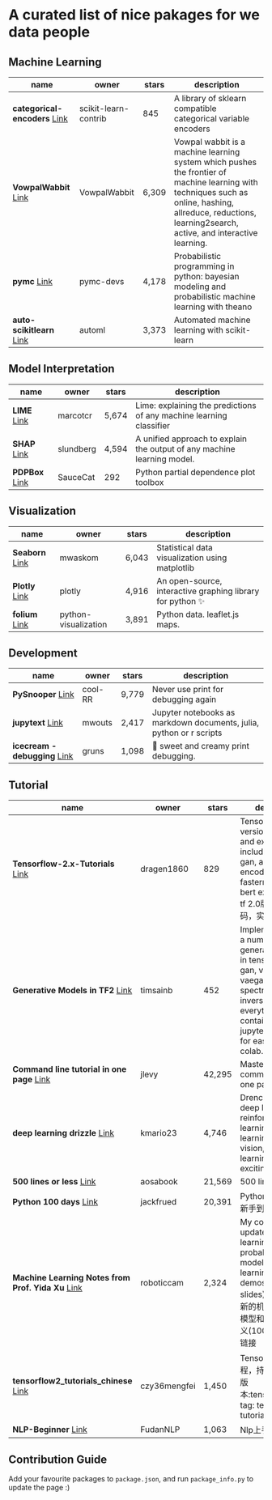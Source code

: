 # A curated list of nice pakages for we data people



## Machine Learning  
name|owner|stars|description
---|---|---|---
**categorical-encoders** [Link](https://github.com/scikit-learn-contrib/categorical-encoding)|scikit-learn-contrib|845|A library of sklearn compatible categorical variable encoders
**VowpalWabbit** [Link](https://github.com/VowpalWabbit/vowpal_wabbit)|VowpalWabbit|6,309|Vowpal wabbit is a machine learning system which pushes the frontier of machine learning with techniques such as online, hashing, allreduce, reductions, learning2search, active, and interactive learning.
**pymc** [Link](https://github.com/pymc-devs/pymc3)|pymc-devs|4,178|Probabilistic programming in python: bayesian modeling and probabilistic machine learning with theano
**auto-scikitlearn** [Link](https://github.com/automl/auto-sklearn)|automl|3,373|Automated machine learning with scikit-learn
 


## Model Interpretation  
name|owner|stars|description
---|---|---|---
**LIME** [Link](https://github.com/marcotcr/lime)|marcotcr|5,674|Lime: explaining the predictions of any machine learning classifier
**SHAP** [Link](https://github.com/slundberg/shap)|slundberg|4,594|A unified approach to explain the output of any machine learning model.
**PDPBox** [Link](https://github.com/SauceCat/PDPbox)|SauceCat|292|Python partial dependence plot toolbox
 


## Visualization  
name|owner|stars|description
---|---|---|---
**Seaborn** [Link](https://github.com/mwaskom/seaborn)|mwaskom|6,043|Statistical data visualization using matplotlib
**Plotly** [Link](https://github.com/plotly/plotly.py)|plotly|4,916|An open-source, interactive graphing library for python ✨
**folium** [Link](https://github.com/python-visualization/folium)|python-visualization|3,891|Python data. leaflet.js maps.
 


## Development  
name|owner|stars|description
---|---|---|---
**PySnooper** [Link](https://github.com/cool-RR/PySnooper)|cool-RR|9,779|Never use print for debugging again
**jupytext** [Link](https://github.com/mwouts/jupytext)|mwouts|2,417|Jupyter notebooks as markdown documents, julia, python or r scripts
**icecream - debugging** [Link](https://github.com/gruns/icecream)|gruns|1,098|🍦 sweet and creamy print debugging.
 


## Tutorial  
name|owner|stars|description
---|---|---|---
**Tensorflow-2.x-Tutorials** [Link](https://github.com/dragen1860/TensorFlow-2.x-Tutorials)|dragen1860|829|Tensorflow 2.x version's tutorials and examples, including cnn, rnn, gan, auto-encoders, fasterrcnn, gpt, bert examples, etc. tf 2.0版入门实例代码，实战教程。
**Generative Models in TF2** [Link](https://github.com/timsainb/tensorflow2-generative-models)|timsainb|452|Implementations of a number of generative models in tensorflow 2. gan, vae, seq2seq, vaegan, gaia, spectrogram inversion. everything is self contained in a jupyter notebook for easy export to colab.
**Command line tutorial in one page** [Link](https://github.com/jlevy/the-art-of-command-line)|jlevy|42,295|Master the command line, in one page
**deep learning drizzle** [Link](https://github.com/kmario23/deep-learning-drizzle)|kmario23|4,746|Drench yourself in deep learning, reinforcement learning, machine learning, computer vision, and nlp by learning from these exciting lectures!!
**500 lines or less** [Link](https://github.com/aosabook/500lines)|aosabook|21,569|500 lines or less
**Python 100 days** [Link](https://github.com/jackfrued/Python-100-Days)|jackfrued|20,391|Python - 100天从新手到大师
**Machine Learning Notes from Prof. Yida Xu** [Link](https://github.com/roboticcam/machine-learning-notes)|roboticcam|2,324|My continuously updated machine learning, probabilistic models and deep learning notes and demos (1000+ slides) 我不间断更新的机器学习，概率模型和深度学习的讲义(1000+页)和视频链接
**tensorflow2_tutorials_chinese** [Link](https://github.com/czy36mengfei/tensorflow2_tutorials_chinese)|czy36mengfei|1,450|Tensorflow2中文教程，持续更新(当前版本:tensorflow2.0)，tag: tensorflow 2.0 tutorials
**NLP-Beginner** [Link](https://github.com/FudanNLP/nlp-beginner)|FudanNLP|1,063|Nlp上手教程
 




## Contribution Guide

Add your favourite packages to `package.json`, and run `package_info.py` to update the page :)